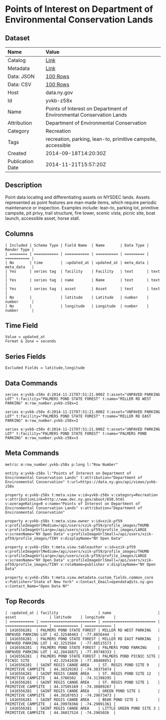# Points of Interest on Department of Environmental Conservation Lands

## Dataset

| Name | Value |
| :--- | :---- |
| Catalog | [Link](https://catalog.data.gov/dataset/points-of-interest-on-department-of-environmental-conservation-lands) |
| Metadata | [Link](https://data.ny.gov/api/views/yvkb-z58x) |
| Data: JSON | [100 Rows](https://data.ny.gov/api/views/yvkb-z58x/rows.json?max_rows=100) |
| Data: CSV | [100 Rows](https://data.ny.gov/api/views/yvkb-z58x/rows.csv?max_rows=100) |
| Host | data.ny.gov |
| Id | yvkb-z58x |
| Name | Points of Interest on Department of Environmental Conservation Lands |
| Attribution | Department of Environmental Conservation |
| Category | Recreation |
| Tags | recreation, parking, lean-to, primitive campsite, accessible |
| Created | 2014-09-18T14:20:30Z |
| Publication Date | 2014-11-21T15:57:20Z |

## Description

Point data locating and differentiating assets on NYSDEC lands. Assets represented as point features are man-made items, which require periodic maintenance or inspection.  Examples include: lean-to, parking lot, primitive campsite, pit privy, trail structure, fire tower, scenic vista, picnic site, boat launch, accessible asset, horse stall.

## Columns

```ls
| Included | Schema Type | Field Name  | Name       | Data Type | Render Type |
| ======== | =========== | =========== | ========== | ========= | =========== |
| No       | time        | :updated_at | updated_at | meta_data | meta_data   |
| Yes      | series tag  | facility    | Facility   | text      | text        |
| Yes      | series tag  | name        | Name       | text      | text        |
| Yes      | series tag  | asset       | Asset      | text      | text        |
| No       |             | latitude    | Latitude   | number    | number      |
| No       |             | longitude   | Longitude  | number    | number      |
```

## Time Field

```ls
Value = updated_at
Format & Zone = seconds
```

## Series Fields

```ls
Excluded Fields = latitude,longitude
```

## Data Commands

```ls
series e:yvkb-z58x d:2014-11-21T07:51:21.000Z t:asset="UNPAVED PARKING LOT" t:facility="PALMERS POND STATE FOREST" t:name="MILLER RD WEST PARKING" m:row_number.yvkb-z58x=1

series e:yvkb-z58x d:2014-11-21T07:51:21.000Z t:asset="UNPAVED PARKING LOT" t:facility="PALMERS POND STATE FOREST" t:name="MILLER RD EAST PARKING" m:row_number.yvkb-z58x=2

series e:yvkb-z58x d:2014-11-21T07:51:21.000Z t:asset="UNPAVED PARKING LOT" t:facility="PALMERS POND STATE FOREST" t:name="PALMERS POND PARKING" m:row_number.yvkb-z58x=3
```

## Meta Commands

```ls
metric m:row_number.yvkb-z58x p:long l:"Row Number"

entity e:yvkb-z58x l:"Points of Interest on Department of Environmental Conservation Lands" t:attribution="Department of Environmental Conservation" t:url=https://data.ny.gov/api/views/yvkb-z58x

property e:yvkb-z58x t:meta.view v:id=yvkb-z58x v:category=Recreation v:attributionLink=http://www.dec.ny.gov/about/650.html v:averageRating=0 v:name="Points of Interest on Department of Environmental Conservation Lands" v:attribution="Department of Environmental Conservation"

property e:yvkb-z58x t:meta.view.owner v:id=xzik-pf59 v:profileImageUrlMedium=/api/users/xzik-pf59/profile_images/THUMB v:profileImageUrlLarge=/api/users/xzik-pf59/profile_images/LARGE v:screenName="NY Open Data" v:profileImageUrlSmall=/api/users/xzik-pf59/profile_images/TINY v:displayName="NY Open Data"

property e:yvkb-z58x t:meta.view.tableauthor v:id=xzik-pf59 v:profileImageUrlMedium=/api/users/xzik-pf59/profile_images/THUMB v:profileImageUrlLarge=/api/users/xzik-pf59/profile_images/LARGE v:screenName="NY Open Data" v:profileImageUrlSmall=/api/users/xzik-pf59/profile_images/TINY v:roleName=publisher v:displayName="NY Open Data"

property e:yvkb-z58x t:meta.view.metadata.custom_fields.common_core v:Publisher="State of New York" v:Contact_Email=opendata@its.ny.gov v:Contact_Name="Open Data NY"
```

## Top Records

```ls
| :updated_at | facility                  | name                     | asset               | latitude    | longitude    | 
| =========== | ========================= | ======================== | =================== | =========== | ============ | 
| 1416556281  | PALMERS POND STATE FOREST | MILLER RD WEST PARKING   | UNPAVED PARKING LOT | 42.32540463 | -77.8856444  | 
| 1416556281  | PALMERS POND STATE FOREST | MILLER RD EAST PARKING   | UNPAVED PARKING LOT | 42.3253584  | -77.88515573 | 
| 1416556281  | PALMERS POND STATE FOREST | PALMERS POND PARKING     | UNPAVED PARKING LOT | 42.28416871 | -77.89748333 | 
| 1416556281  | PALMERS POND STATE FOREST | PALMERS POND PICNIC SITE | PICNIC SITE         | 42.32541036 | -77.88488051 | 
| 1416556281  | SAINT REGIS CANOE AREA    | ST. REGIS POND SITE 9    | PRIMITIVE CAMPSITE  | 44.38329283 | -74.30375074 | 
| 1416556281  | SAINT REGIS CANOE AREA    | ST. REGIS POND SITE 12   | PRIMITIVE CAMPSITE  | 44.3786502  | -74.31398295 | 
| 1416556281  | SAINT REGIS CANOE AREA    | ST. REGIS POND SITE 1    | PRIMITIVE CAMPSITE  | 44.37505169 | -74.30809267 | 
| 1416556281  | SAINT REGIS CANOE AREA    | GREEN POND SITE 1        | PRIMITIVE CAMPSITE  | 44.38107053 | -74.29673473 | 
| 1416556281  | SAINT REGIS CANOE AREA    | BEAR POND SITE 1         | PRIMITIVE CAMPSITE  | 44.39978366 | -74.29091361 | 
| 1416556281  | SAINT REGIS CANOE AREA    | LITTLE GREEN POND SITE 3 | PRIMITIVE CAMPSITE  | 44.36017524 | -74.2965026  | 
```